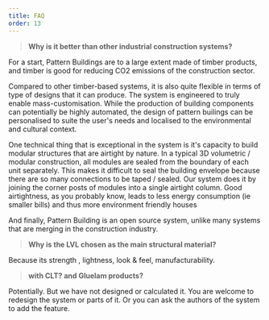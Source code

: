```yaml
---
title: FAQ
order: 13
---
```

> **Why is it better than other industrial construction systems?**

For a start, Pattern Buildings are to a large extent made of timber products, and timber is good for reducing CO2 emissions of the construction sector. 

Compared to other timber-based systems, it is also quite flexible in terms of type of designs that it can produce. The system is engineered to truly enable mass-customisation. While the production of building components can potentially be highly automated, the design of pattern builings can be personalised to suite the user's needs and localised to the environmental and cultural context. 

One technical thing that is exceptional in the system is it's capacity to build modular structures that are airtight by nature. In a typical 3D volumetric / modular construction, all modules are sealed from the boundary of each unit separately. This makes it difficult to seal the building envelope because there are so many connections to be taped / sealed. Our system does it by joining the corner posts of modules into a single airtight column. Good airtightness, as you probably know, leads to less energy consumption (ie smaller bills) and thus more environment friendly houses

And finally, Pattern Building is an open source system, unlike many systems that are merging in the construction industry. 

> **Why is the LVL chosen as the main structural material?**

Because its strength , lightness, look & feel, manufacturability. 

>  **with CLT? and Gluelam products?**

Potentially. But we have not designed or calculated it. You are welcome to redesign the system or parts of it. Or you can ask the authors of the system to add the feature.
